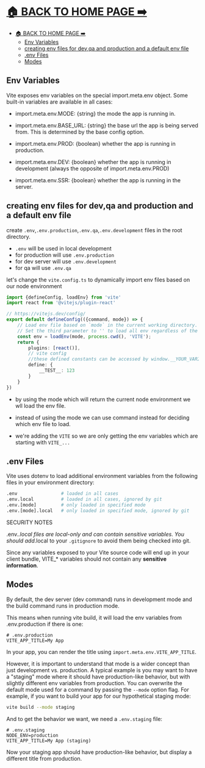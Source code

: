 # [🏠 BACK TO HOME PAGE ➡️](../readme.md)

- [🏠 BACK TO HOME PAGE ➡️](#-back-to-home-page-️)
  - [Env Variables](#env-variables)
  - [creating env files for dev,qa and production and a default env file](#creating-env-files-for-devqa-and-production-and-a-default-env-file)
  - [.env Files](#env-files)
  - [Modes](#modes)

## Env Variables

Vite exposes env variables on the special import.meta.env object. Some built-in variables are available in all cases:

- import.meta.env.MODE: {string} the mode the app is running in.

- import.meta.env.BASE_URL: {string} the base url the app is being served from. This is determined by the base config
  option.

- import.meta.env.PROD: {boolean} whether the app is running in production.

- import.meta.env.DEV: {boolean} whether the app is running in development (always the opposite of import.meta.env.PROD)

- import.meta.env.SSR: {boolean} whether the app is running in the server.

## creating env files for dev,qa and production and a default env file

create `.env`,`.env.production`,`.env.qa`,`.env.development` files in the root directory.

- `.env` will be used in local development
- for production will use `.env.production`
- for dev server will use `.env.development`
- for qa will use `.env.qa`

let's change the `vite.config.ts` to dynamically import env files based on our node environment

```ts
import {defineConfig, loadEnv} from 'vite'
import react from '@vitejs/plugin-react'

// https://vitejs.dev/config/
export default defineConfig(({command, mode}) => {
    // Load env file based on `mode` in the current working directory.
    // Set the third parameter to '' to load all env regardless of the `VITE_` prefix.
    const env = loadEnv(mode, process.cwd(), 'VITE');
    return {
        plugins: [react()],
        // vite config
        //these defined constants can be accessed by window.__YOUR_VARIABLE_NAME
        define: {
            __TEST__: 123
        }
    }
})

```

- by using the mode which will return the current node environment we wll load the
  env file.

- instead of using the mode we can use command instead for deciding which env file to load.

- we're adding the  `VITE` so we are only getting the env variables which are starting with `VITE_...`

## .env Files

Vite uses dotenv to load additional environment variables from the following files in your environment directory:

```bash
.env                # loaded in all cases
.env.local          # loaded in all cases, ignored by git
.env.[mode]         # only loaded in specified mode
.env.[mode].local   # only loaded in specified mode, ignored by git

```

SECURITY NOTES

.env.*.local files are local-only and can contain sensitive variables.
You should add*.local to your `.gitignore` to avoid them being checked into git.

Since any variables exposed to your Vite source code will end up in your client bundle,
VITE_* variables should not contain any **sensitive information**.

## Modes

By default, the dev server (dev command) runs in development mode and the build command runs in production mode.

This means when running vite build, it will load the env variables from .env.production if there is one:

```
# .env.production
VITE_APP_TITLE=My App
```

In your app, you can render the title using `import.meta.env.VITE_APP_TITLE`.

However, it is important to understand that mode is a wider concept than just development vs. production.
A typical example is you may want to have a "staging" mode where it should have production-like behavior,
but with slightly different env variables from production.
You can overwrite the default mode used for a command by passing the `--mode` option flag.
For example, if you want to build your app for our hypothetical staging mode:

```bash
vite build --mode staging
```

And to get the behavior we want, we need a `.env.staging` file:

```
# .env.staging
NODE_ENV=production
VITE_APP_TITLE=My App (staging)
```

Now your staging app should have production-like behavior, but display a different title from production.
